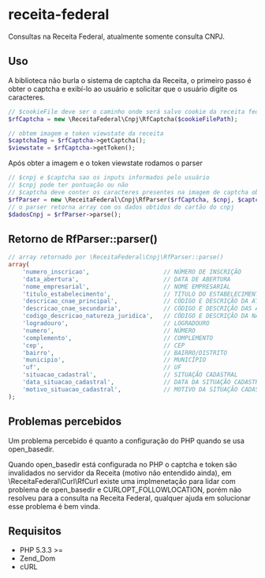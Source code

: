 receita-federal
===============

Consultas na Receita Federal, atualmente somente consulta CNPJ.

Uso
---

A biblioteca não burla o sistema de captcha da Receita, o primeiro passo é obter
o captcha e exibí-lo ao usuário e solicitar que o usuário digite os caracteres.

```php
// $cookieFile deve ser o caminho onde será salvo cookie da receita federal
$rfCaptcha = new \ReceitaFederal\Cnpj\RfCaptcha($cookieFilePath);

// obtem imagem e token viewstate da receita
$captchaImg = $rfCaptcha->getCaptcha();
$viewstate = $rfCaptcha->getToken();
```

Após obter a imagem e o token viewstate rodamos o parser
```php
// $cnpj e $captcha sao os inputs informados pelo usuário
// $cnpj pode ter pontuação ou não
// $captcha deve conter os caracteres presentes na imagem de captcha obtida
$rfParser = new \ReceitaFederal\Cnpj\RfParser($rfCaptcha, $cnpj, $captcha);
// o parser retorna array com os dados obtidos do cartão do cnpj
$dadosCnpj = $rfParser->parse();
```

Retorno de RfParser::parser()
------------------------------

```php
// array retornado por \ReceitaFederal\Cnpj\RfParser::parse()
array(
	'numero_inscricao',						// NÚMERO DE INSCRIÇÃO
	'data_abertura',						// DATA DE ABERTURA
	'nome_empresarial',						// NOME EMPRESARIAL
	'titulo_estabelecimento', 				// TÍTULO DO ESTABELECIMENTO (NOME DE FANTASIA)
	'descricao_cnae_principal', 			// CÓDIGO E DESCRIÇÃO DA ATIVIDADE ECONÔMICA PRINCIPAL
	'descricao_cnae_secundaria',			// CÓDIGO E DESCRIÇÃO DAS ATIVIDADES ECONÔMICAS SECUNDÁRIAS
	'codigo_descricao_natureza_juridica',	// CÓDIGO E DESCRIÇÃO DA NATUREZA JURÍDICA
	'logradouro',							// LOGRADOURO
	'numero',								// NÚMERO
	'complemento',							// COMPLEMENTO
	'cep',									// CEP
	'bairro',								// BAIRRO/DISTRITO
	'municipio',							// MUNICÍPIO
	'uf',									// UF
	'situacao_cadastral', 					// SITUAÇÃO CADASTRAL
	'data_situacao_cadastral',				// DATA DA SITUAÇÃO CADASTRAL
	'motivo_situacao_cadastral',			// MOTIVO DA SITUAÇÃO CADASTRAL
);
```

Problemas percebidos
---------------------

Um problema percebido é quanto a configuração do PHP quando se usa open_basedir.

Quando open_basedir está configurada no PHP o captcha e token são invalidados
no servidor da Receita (motivo não entendido ainda), em \ReceitaFederal\Curl\RfCurl
existe uma implmenetação para lidar com problema de open_basedir e CURLOPT_FOLLOWLOCATION, 
porém não resolveu para a consulta na Receita Federal, qualquer ajuda em solucionar
esse problema é bem vinda.

Requisitos
-----------

- PHP 5.3.3 >=
- Zend_Dom
- cURL